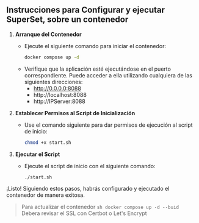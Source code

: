 ## Instrucciones para Configurar y ejecutar SuperSet, sobre un contenedor

1. **Arranque del Contenedor**
   - Ejecute el siguiente comando para iniciar el contenedor:
     ```sh
     docker compose up -d
     ```
   - Verifique que la aplicación esté ejecutándose en el puerto correspondiente. Puede acceder a ella utilizando cualquiera de las siguientes direcciones:
     - http://0.0.0.0:8088
     - http://localhost:8088
     - http://IPServer:8088

2. **Establecer Permisos al Script de Inicialización**
   - Use el comando siguiente para dar permisos de ejecución al script de inicio:
     ```sh
     chmod +x start.sh
     ```

3. **Ejecutar el Script**
   - Ejecute el script de inicio con el siguiente comando:
     ```sh
     ./start.sh
     ```

¡Listo! Siguiendo estos pasos, habrás configurado y ejecutado el contenedor de manera exitosa.

> Para actualizar el contenedor
     ```sh
     docker compose up -d --buid
     ```
Debera revisar el SSL con Certbot o Let's Encrypt
